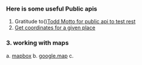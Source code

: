 ### Here is some useful Public apis 
1. Gratitude to()[Todd Motto for public api to test rest](https://github.com/toddmotto)
2. [Get coordinates for a given place](https://www.latlong.net/place/helsinki-finland-1668.html)
### 3. working with maps
a. [mapbox](https://github.com/mapbox)
b. [google.map](maps.google.com)
c.
